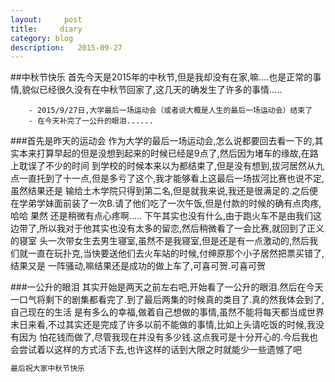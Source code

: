 ```yaml
---
layout:     post
title:     diary
category: blog
description:   2015-09-27
---
```


##中秋节快乐
首先今天是2015年的中秋节,但是我却没有在家,嘛....也是正常的事情,貌似已经很久没有在中秋节回家了,这几天的确发生了许多的事情.....
        
        - 2015/9/27日,大学最后一场运动会（或者说大概是人生的最后一场运动会）结束了
        - 在今天补完了一公升的眼泪......

###首先是昨天的运动会
作为大学的最后一场运动会,怎么说都要回去看一下的,其实本来打算早起的但是没想到起来的时候已经是9点了,然后因为堵车的缘故,在路上耽误了不少的时间
到学校的时候本来以为都结束了,但是没有想到,拔河居然从九点一直托到了十一点,但是多亏了这个,我才能够看上这最后一场拔河比赛也说不定,虽然结果还是
输给土木学院只得到第二名,但是就我来说,我还是很满足的.之后便在学弟学妹面前装了一次B.请了他们吃了一次午饭,但是付款的时候的确有点肉疼,哈哈 果然
还是稍微有点心疼啊..... 下午其实也没有什么,由于跑火车不是由我们这边带了,所以我对于他其实也没有太多的留恋,然后稍微看了一会比赛,就回到了正义的寝室
头一次带女生去男生寝室,虽然不是我寝室,但是还是有一点激动的,然后我们就一直在玩扑克,当快要送他们去火车站的时候,付绅原那个小子居然把票买错了,结果又是
一阵骚动,嘛结果还是成功的做上车了,可喜可贺.可喜可贺

###一公升的眼泪
其实开始是两天之前左右吧,开始看了一公升的眼泪.然后在今天一口气将剩下的剧集都看完了.到了最后两集的时候真的类目了.真的然我体会到了,自己现在的生活
是有多么的幸福,做着自己想做的事情,虽然不能将每天都当成世界末日来看,不过其实还是完成了许多以前不能做的事情,比如上头请吃饭的时候,我没有因为
怕花钱而做了,尽管我现在并没有多少钱.这点我可是十分开心的.今后我也会尝试着以这样的方式活下去,也许这样的话到大限之时就能少一些遗憾了吧



```sh
最后祝大家中秋节快乐
```
        